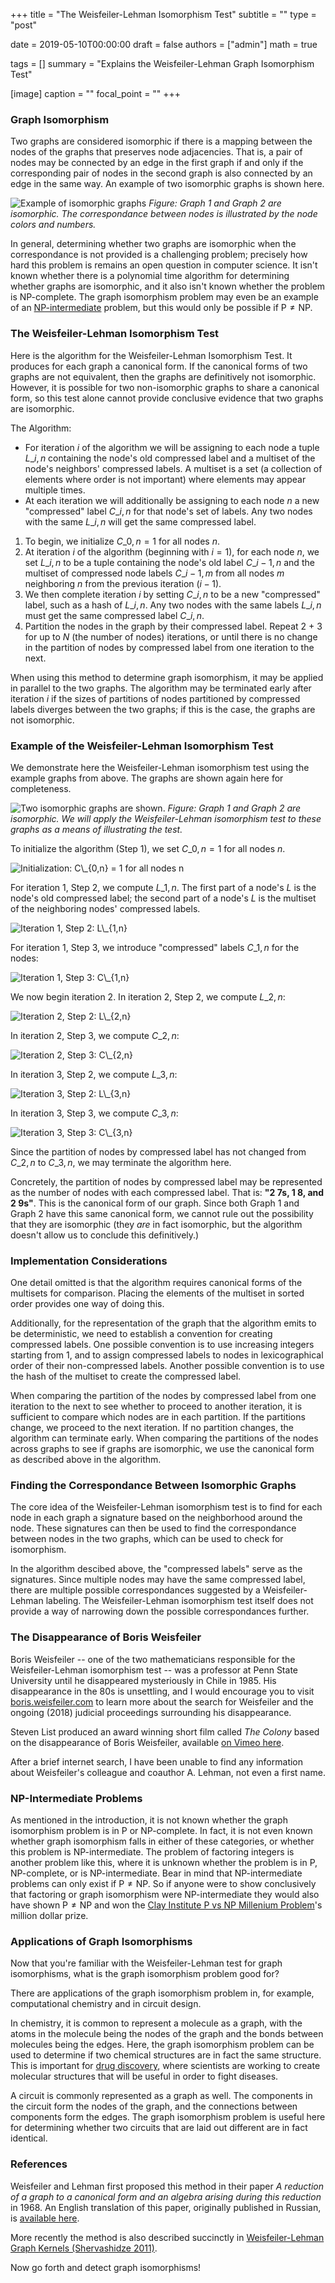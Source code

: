 +++
title = "The Weisfeiler-Lehman Isomorphism Test"
subtitle = ""
type = "post"

date = 2019-05-10T00:00:00
draft = false
authors = ["admin"]
math = true

tags = []
summary = "Explains the Weisfeiler-Lehman Graph Isomorphism Test"

[image]
  caption = ""
  focal_point = ""
+++

### Graph Isomorphism

Two graphs are considered isomorphic if there is a mapping between the nodes of the graphs that preserves node adjacencies.
That is, a pair of nodes may be connected by an edge in the first graph if and only if the corresponding pair of nodes in the second graph is also connected by an edge in the same way.
An example of two isomorphic graphs is shown here.

![Example of isomorphic graphs](graph-isomorphism.png "Two isomorphic graphs are shown.")
*Figure: Graph 1 and Graph 2 are isomorphic.
The correspondance between nodes is illustrated by the node colors and numbers.*

In general, determining whether two graphs are isomorphic when the correspondance is not provided is a challenging problem; precisely how hard this problem is remains an open question in computer science.
It isn't known whether there is a polynomial time algorithm for determining whether graphs are isomorphic, and it also isn't known whether the problem is $\text{NP-complete}$.
The graph isomorphism problem may even be an example of an [$\text{NP-intermediate}$](https://en.wikipedia.org/wiki/NP-intermediate) problem, but this would only be possible if $\text{P} \ne \text{NP}$.

### The Weisfeiler-Lehman Isomorphism Test

Here is the algorithm for the Weisfeiler-Lehman Isomorphism Test.
It produces for each graph a canonical form.
If the canonical forms of two graphs are not equivalent, then the graphs are definitively not isomorphic.
However, it is possible for two non-isomorphic graphs to share a canonical form, so this test alone cannot provide conclusive evidence that two graphs are isomorphic.

The Algorithm:

-  For iteration $i$ of the algorithm we will be assigning to each node a tuple $L\_{i,n}$ containing the node's old compressed label and a multiset of the node's neighbors' compressed labels.
A multiset is a set (a collection of elements where order is not important) where elements may appear multiple times.
-  At each iteration we will additionally be assigning to each node $n$ a new "compressed" label $C\_{i,n}$ for that node's set of labels.
Any two nodes with the same $L\_{i,n}$ will get the same compressed label.

1. To begin, we initialize $C\_{0,n} = 1$ for all nodes $n$.
2. At iteration $i$ of the algorithm (beginning with $i=1$), for each node $n$, we set $L\_{i,n}$ to be a tuple containing the node's old label $C\_{i-1,n}$ and the multiset of compressed node labels $C\_{i-1,m}$ from all nodes $m$ neighboring $n$ from the previous iteration $(i-1)$.
3. We then complete iteration $i$ by setting $C\_{i,n}$ to be a new "compressed" label, such as a hash of $L\_{i,n}$.
Any two nodes with the same labels $L\_{i,n}$ must get the same compressed label $C\_{i,n}$.
4. Partition the nodes in the graph by their compressed label.
Repeat 2 + 3 for up to $N$ (the number of nodes) iterations, or until there is no change in the partition of nodes by compressed label from one iteration to the next.

When using this method to determine graph isomorphism, it may be applied in parallel to the two graphs.
The algorithm may be terminated early after iteration $i$ if the sizes of partitions of nodes partitioned by compressed labels diverges between the two graphs; if this is the case, the graphs are not isomorphic.

### Example of the Weisfeiler-Lehman Isomorphism Test

We demonstrate here the Weisfeiler-Lehman isomorphism test using the example graphs from above.
The graphs are shown again here for completeness.

![Two isomorphic graphs are shown.](graph-isomorphism-000.png "Two isomorphic graphs are shown.")
*Figure: Graph 1 and Graph 2 are isomorphic.
We will apply the Weisfeiler-Lehman isomorphism test to these graphs as a means of illustrating the test.*

To initialize the algorithm (Step 1), we set $C\_{0,n} = 1$ for all nodes $n$.

![Initialization: $C\_{0,n} = 1$ for all nodes $n$](graph-isomorphism-001.png "We initialize $C\_{0,n} = 1$ for all nodes.")

For iteration 1, Step 2, we compute $L\_{1,n}$.
The first part of a node's $L$ is the node's old compressed label; the second part of a node's $L$ is the multiset of the neighboring nodes' compressed labels.

![Iteration 1, Step 2: $L\_{1,n}$](graph-isomorphism-002.png "Iteration 1, Step 2: $L\_{1,n}$")

For iteration 1, Step 3, we introduce "compressed" labels $C\_{1,n}$ for the nodes:

![Iteration 1, Step 3: $C\_{1,n}$](graph-isomorphism-003.png "Iteration 1, Step 3: $C\_{1,n}$")

We now begin iteration 2.
In iteration 2, Step 2, we compute $L\_{2,n}$:

![Iteration 2, Step 2: $L\_{2,n}$](graph-isomorphism-004.png "Iteration 2, Step 2: $L\_{2,n}$")

In iteration 2, Step 3, we compute $C\_{2,n}$:

![Iteration 2, Step 3: $C\_{2,n}$](graph-isomorphism-005.png "Iteration 2, Step 3: $C\_{2,n}$")

In iteration 3, Step 2, we compute $L\_{3,n}$:

![Iteration 3, Step 2: $L\_{3,n}$](graph-isomorphism-006.png "Iteration 3, Step 2: $L\_{3,n}$")

In iteration 3, Step 3, we compute $C\_{3,n}$:

![Iteration 3, Step 3: $C\_{3,n}$](graph-isomorphism-007.png "Iteration 3, Step 3: $C\_{3,n}$")

Since the partition of nodes by compressed label has not changed from $C\_{2,n}$ to $C\_{3,n}$, we may terminate the algorithm here.

Concretely, the partition of nodes by compressed label may be represented as the number of nodes with each compressed label.
That is: **"2 7s, 1 8, and 2 9s"**.
This is the canonical form of our graph.
Since both Graph 1 and Graph 2 have this same canonical form, we cannot rule out the possibility that they are isomorphic (they _are_ in fact isomorphic, but the algorithm doesn't allow us to conclude this definitively.)

### Implementation Considerations

One detail omitted is that the algorithm requires canonical forms of the multisets for comparison.
Placing the elements of the multiset in sorted order provides one way of doing this.

Additionally, for the representation of the graph that the algorithm emits to be deterministic, we need to establish a convention for creating compressed labels.
One possible convention is to use increasing integers starting from 1, and to assign compressed labels to nodes in lexicographical order of their non-compressed labels.
Another possible convention is to use the hash of the multiset to create the compressed label.

When comparing the partition of the nodes by compressed label from one iteration to the next to see whether to proceed to another iteration, it is sufficient to compare which nodes are in each partition.
If the partitions change, we proceed to the next iteration.
If no partition changes, the algorithm can terminate early.
When comparing the partitions of the nodes across graphs to see if graphs are isomorphic, we use the canonical form as described above in the algorithm.

### Finding the Correspondance Between Isomorphic Graphs

The core idea of the Weisfeiler-Lehman isomorphism test is to find for each node in each graph a signature based on the neighborhood around the node.
These signatures can then be used to find the correspondance between nodes in the two graphs, which can be used to check for isomorphism.

In the algorithm descibed above, the "compressed labels" serve as the signatures.
Since multiple nodes may have the same compressed label, there are multiple possible correspondances suggested by a Weisfeiler-Lehman labeling.
The Weisfeiler-Lehman isomorphism test itself does not provide a way of narrowing down the possible correspondances further.

### The Disappearance of Boris Weisfeiler

Boris Weisfeiler -- one of the two mathematicians responsible for the Weisfeiler-Lehman isomorphism test -- was a professor at Penn State University until he disappeared mysteriously in Chile in 1985.
His disappearance in the 80s is unsettling, and I would encourage you to visit [boris.weisfeiler.com](http://www.boris.weisfeiler.com/) to learn more about the search for Weisfeiler and the ongoing (2018) judicial proceedings surrounding his disappearance.

Steven List produced an award winning short film called _The Colony_ based on the disappearance of Boris Weisfeiler, available [on Vimeo here](https://vimeo.com/60220290).

After a brief internet search, I have been unable to find any information about Weisfeiler's colleague and coauthor A. Lehman, not even a first name.

### NP-Intermediate Problems

As mentioned in the introduction, it is not known whether the graph isomorphism problem is in $\text{P}$ or $\text{NP-complete}$.
In fact, it is not even known whether graph isomorphism falls in either of these categories, or whether this problem is $\text{NP-intermediate}$.
The problem of factoring integers is another problem like this, where it is unknown whether the problem is in $\text{P}$, $\text{NP-complete}$, or is $\text{NP-intermediate}$.
Bear in mind that $\text{NP-intermediate}$ problems can only exist if $\text{P} \ne \text{NP}$.
So if anyone were to show conclusively that factoring or graph isomorphism were $\text{NP-intermediate}$ they would also have shown $\text{P} \ne \text{NP}$ and won the [Clay Institute P vs NP Millenium Problem](https://www.claymath.org/millennium-problems/p-vs-np-problem)'s million dollar prize.

### Applications of Graph Isomorphisms

Now that you're familiar with the Weisfeiler-Lehman test for graph isomorphisms, what is the graph isomorphism problem good for?

There are applications of the graph isomorphism problem in, for example, computational chemistry and in circuit design.

In chemistry, it is common to represent a molecule as a graph, with the atoms in the molecule being the nodes of the graph and the bonds between molecules being the edges.
Here, the graph isomorphism problem can be used to determine if two chemical structures are in fact the same structure.
This is important for [drug discovery](https://en.wikipedia.org/wiki/Drug_discovery), where scientists are working to create molecular structures that will be useful in order to fight diseases.

A circuit is commonly represented as a graph as well.
The components in the circuit form the nodes of the graph, and the connections between components form the edges.
The graph isomorphism problem is useful here for determining whether two circuits that are laid out different are in fact identical.

### References

Weisfeiler and Lehman first proposed this method in their paper _A reduction of a graph to a canonical form and an algebra arising during this reduction_ in 1968.
An English translation of this paper, originally published in Russian, is [available here](https://www.iti.zcu.cz/wl2018/pdf/wl_paper_translation.pdf).

More recently the method is also described succinctly in [Weisfeiler-Lehman Graph Kernels (Shervashidze 2011)](http://www.jmlr.org/papers/volume12/shervashidze11a/shervashidze11a.pdf).

Now go forth and detect graph isomorphisms!

